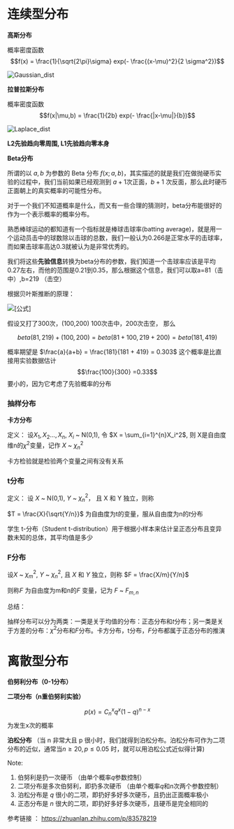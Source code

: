 # **连续型分布**

**高斯分布**    

概率密度函数 $$f(x) = \frac{1}{\sqrt{2\pi}\sigma} exp(- \frac{(x-\mu)^2}{2 \sigma^2})$$

![Gaussian_dist](D:\工作相关\技术积累\knowledgeSummary\5.机器学习知识\手打笔记\Gaussian_dist.jpg)

**拉普拉斯分布**

概率密度函数 $$f(x|\mu,b) = \frac{1}{2b} exp(- \frac{|x-\mu|}{b})$$

![Laplace_dist](D:\工作相关\技术积累\knowledgeSummary\5.机器学习知识\手打笔记\Laplace_dist.jpg)

**L2先验趋向零周围, L1先验趋向零本身**



**Beta分布**

所谓的以 $a, b$ 为参数的 Beta 分布 $f(x;a,b)$，其实描述的就是我们在做抛硬币实验的过程中，我们当前如果已经观测到 $a+1$次正面，$b+1$ 次反面，那么此时硬币正面朝上的真实概率的可能性分布。

对于一个我们不知道概率是什么，而又有一些合理的猜测时，beta分布能很好的作为一个表示概率的概率分布。

熟悉棒球运动的都知道有一个指标就是棒球击球率(batting average)，就是用一个运动员击中的球数除以击球的总数，我们一般认为0.266是正常水平的击球率，而如果击球率高达0.3就被认为是非常优秀的。

我们将这些**先验信息**转换为beta分布的参数，我们知道一个击球率应该是平均0.27左右，而他的范围是0.21到0.35，那么根据这个信息，我们可以取a=81（击中）,b=219 （击空）

根据贝叶斯推断的原理：

![[公式]](https://www.zhihu.com/equation?tex=%5Cunderbrace%7B%E5%85%88%E9%AA%8C%E5%88%86%E5%B8%83%7D_%7B%5Ccolor%7Bred%7D%7B%3F%7D%7D%2B%E5%AE%9E%E9%AA%8C%E6%95%B0%E6%8D%AE%5Cimplies%5Cunderbrace%7B%E5%90%8E%E9%AA%8C%E5%88%86%E5%B8%83%7D_%7B%5Ccolor%7Bred%7D%7B%3F%7D%7D%5C%5C)

假设又打了300次，(100,200) 100次击中，200次击空， 那么

$$beta(81,219) + (100, 200) = beta(81+100, 219+200)  = beta(181, 419)$$

概率期望是 $\frac{a}{a+b} = \frac{181}{181 + 419} = 0.303$   这个概率是比直接用实验数据估计 $$\frac{100}{300} =0.33$$ 要小的，因为它考虑了先验概率的分布 



### 抽样分布 



**卡方分布**

定义： 设$X_1, X_2...,X_n$, $X_i$ ~ N(0,1), 令 $X = \sum_{i=1}^{n}X_i^2$, 则 X是自由度维n的$\chi^2$变量，记作 $X$ ~ $\chi_n^2$

卡方检验就是检验两个变量之间有没有关系

### t分布 

定义： 设 $X$ ~ N(0,1), $Y$ ~ $\chi_n^2$， 且 X 和 Y 独立，则称

$T = \frac{X}{\sqrt{Y/n}}$ 为自由度为t的变量，服从自由度为n的$t$分布

学生 t-分布（Student t-distribution）用于根据小样本来估计呈正态分布且变异数未知的总体，其平均值是多少

###  F分布

设$X$ ~ $\chi_m^2$, $Y$ ~ $\chi_n^2$,  且 $X$ 和 $Y$ 独立，则称 $F = \frac{X/m}{Y/n}$

则称$F$ 为自由度为m和n的$F$ 变量，记为 $F$ ~ $F_{m,n}$

总结： 

抽样分布可以分为两类：一类是关于均值的分布：正态分布和$t$分布；另一类是关于方差的分布：$\chi^2$分布和$F$分布。卡方分布，t分布，$F$分布都属于正态分布的推演



# 离散型分布

**伯努利分布（0-1分布）**

**二项分布（n重伯努利实验）** 

$$p(x) = C_n^{x} q^x(1-q)^{n-x}$$  为发生x次的概率

**泊松分布** （当 n 非常大且 p 很小时，我们就得到泊松分布。泊松分布可作为二项分布的近似，通常当$n \geq 20, p \leq 0.05$ 时，就可以用泊松公式近似得计算)



Note:

1. 伯努利是扔一次硬币 （由单个概率$q$参数控制）
2. 二项分布是多次伯努利，即扔多次硬币 （由单个概率$q$和$n$次两个参数控制）
3. 泊松分布是 $q$ 很小的二项，即扔好多好多次硬币，且扔出正面概率极小
4. 正态分布是 $n$ 很大的二项，即扔好多好多次硬币，且硬币是完全相同的

参考链接 ： https://zhuanlan.zhihu.com/p/83578219

